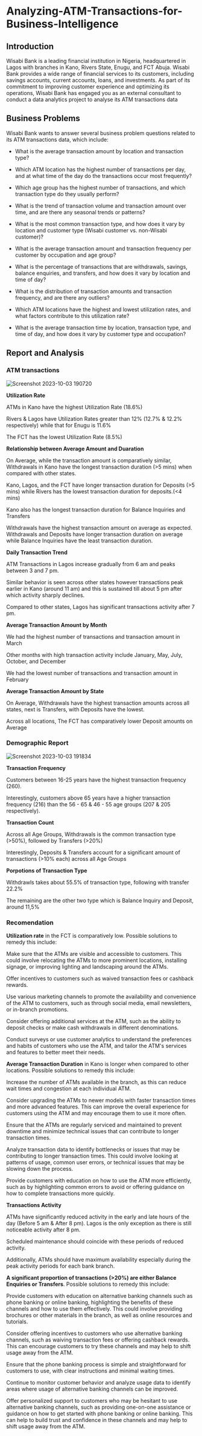 # Analyzing-ATM-Transactions-for-Business-Intelligence

## Introduction
Wisabi Bank is a leading financial institution in Nigeria, headquartered in Lagos with branches in Kano, Rivers State, Enugu, and FCT Abuja. Wisabi Bank provides a wide range of financial services to its customers, including savings accounts, current accounts, loans, and investments. As part of its commitment to improving customer experience and optimizing its operations, Wisabi Bank has engaged you as an external consultant to conduct a data analytics project to analyse its ATM transactions data

## Business Problems
Wisabi Bank wants to answer several business problem questions related to its ATM transactions data, which include:
* What is the average transaction amount by location and transaction type?

* Which ATM location has the highest number of transactions per day, and at what time of the day do the transactions occur most frequently?

* Which age group has the highest number of transactions, and which transaction type do they usually perform?

* What is the trend of transaction volume and transaction amount over time, and are there any seasonal trends or patterns?

* What is the most common transaction type, and how does it vary by location and customer type (Wisabi customer vs. non-Wisabi customer)?

* What is the average transaction amount and transaction frequency per customer by occupation and age group?

* What is the percentage of transactions that are withdrawals, savings, balance enquiries, and transfers, and how does it vary by location and time of day?

* What is the distribution of transaction amounts and transaction frequency, and are there any outliers?

* Which ATM locations have the highest and lowest utilization rates, and what factors contribute to this utilization rate?

* What is the average transaction time by location, transaction type, and time of day, and how does it vary by customer type and occupation?

## Report and Analysis

### ATM transactions
![Screenshot 2023-10-03 190720](https://github.com/vinhnus/Customer-Segment-and-Sales-Prediction/assets/132123952/d0cefa8e-a09d-49e8-abd2-e3ed4e601eaa)

**Utilization Rate**

ATMs in Kano have the highest Utilization Rate (18.6%)

Rivers & Lagos have Utilization Rates greater than 12% (12.7% & 12.2% respectively) while that for Enugu is 11.6%

The FCT has the lowest Utilization Rate (8.5%)

**Relationship between Average Amount and Duaration**

On Average, while the transaction amount is comparatively similar, Withdrawals in Kano have the longest transaction duration (>5 mins) when compared with other states.

Kano, Lagos, and the FCT have longer transaction duration for Deposits (>5 mins) while Rivers has the lowest transaction duration for deposits.(<4 mins)

Kano also has the longest transaction duration for Balance Inquiries and Transfers

Withdrawals have the highest transaction amount on average as expected. Withdrawals and Deposits have longer transaction duration on average while Balance Inquiries have the least transaction duration.

**Daily Transaction Trend**

ATM Transactions in Lagos increase gradually from 6 am and peaks between 3 and 7 pm.

Similar behavior is seen across other states however transactions peak earlier in Kano (around 11 am) and this is sustained till about 5 pm after which activity sharply declines.

Compared to other states, Lagos has significant transactions activity after 7 pm.

**Average Transaction Amount by Month**

We had the highest number of transactions and transaction amount in March

Other months with high transaction activity include January, May, July, October, and December

We had the lowest number of transactions and transaction amount in February

**Average Transaction Amount by State**

On Average, Withdrawals have the highest transaction amounts across all states, next is Transfers, with Deposits have the lowest.

Across all locations, The FCT has comparatively lower Deposit amounts on Average

### Demographic Report

![Screenshot 2023-10-03 191834](https://github.com/vinhnus/Customer-Segment-and-Sales-Prediction/assets/132123952/6f2a58f3-0a29-40cc-b404-40935bd6eb09)

**Transaction Frequency**

Customers between 16-25 years have the highest transaction frequency (260).

Interestingly, customers above 65 years have a higher transaction frequency (216) than the 56 - 65 & 46 - 55 age groups (207 & 205 respectively). 

**Transaction Count**

Across all Age Groups, Withdrawals is the common transaction type (>50%), followed by Transfers (>20%)

Interestingly, Deposits & Transfers account for a significant amount of transactions (>10% each) across all Age Groups

**Porpotions of Transaction Type**

Withdrawls takes about 55.5% of transaction type, following with transfer 22.2%

The remaining are the other two type which is Balance Inquiry and Deposit, around 11,5%

### Recomendation

**Utilization rate** in the FCT is comparatively low. Possible solutions to remedy this include:

Make sure that the ATMs are visible and accessible to customers. This could involve relocating the ATMs to more prominent locations, installing signage, or improving lighting and landscaping around the ATMs.

Offer incentives to customers such as waived transaction fees or cashback rewards.

Use various marketing channels to promote the availability and convenience of the ATM to customers, such as through social media, email newsletters, or in-branch promotions.

Consider offering additional services at the ATM, such as the ability to deposit checks or make cash withdrawals in different denominations.

Conduct surveys or use customer analytics to understand the preferences and habits of customers who use the ATM, and tailor the ATM's services and features to better meet their needs.

**Average Transaction Duration** in Kano is longer when compared to other locations. Possible solutions to remedy this include:

Increase the number of ATMs available in the branch, as this can reduce wait times and congestion at each individual ATM.

Consider upgrading the ATMs to newer models with faster transaction times and more advanced features. This can improve the overall experience for customers using the ATM and may encourage them to use it more often.

Ensure that the ATMs are regularly serviced and maintained to prevent downtime and minimize technical issues that can contribute to longer transaction times.

Analyze transaction data to identify bottlenecks or issues that may be contributing to longer transaction times. This could involve looking at patterns of usage, common user errors, or technical issues that may be slowing down the process.

Provide customers with education on how to use the ATM more efficiently, such as by highlighting common errors to avoid or offering guidance on how to complete transactions more quickly.

**Transactions Activity**

ATMs have significantly reduced activity in the early and late hours of the day (Before 5 am & After 8 pm). Lagos is the only exception as there is still noticeable activity after 8 pm.

Scheduled maintenance should coincide with these periods of reduced activity. 

Additionally, ATMs should have maximum availability especially during the peak activity periods for each bank branch. 

**A significant proportion of transactions (>20%) are either Balance Enquiries or Transfers**. Possible solutions to remedy this include:

Provide customers with education on alternative banking channels such as phone banking or online banking, highlighting the benefits of these channels and how to use them effectively. This could involve providing brochures or other materials in the branch, as well as online resources and tutorials.

Consider offering incentives to customers who use alternative banking channels, such as waiving transaction fees or offering cashback rewards. This can encourage customers to try these channels and may help to shift usage away from the ATM.

Ensure that the phone banking process is simple and straightforward for customers to use, with clear instructions and minimal waiting times.

Continue to monitor customer behavior and analyze usage data to identify areas where usage of alternative banking channels can be improved.

Offer personalized support to customers who may be hesitant to use alternative banking channels, such as providing one-on-one assistance or guidance on how to get started with phone banking or online banking. This can help to build trust and confidence in these channels and may help to shift usage away from the ATM.











